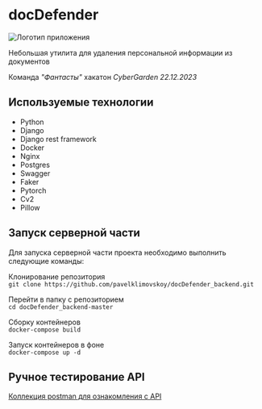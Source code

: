 # docDefender

![Логотип приложения](https://sun9-30.userapi.com/impf/XD-M-TMoXm3TFMhPRckXCN2TVMRMHCq5Merv7Q/31FQ-aW-lUU.jpg?size=512x326&quality=96&sign=0bc18cb00087f27011dea0ea002339ab&type=album)

Небольшая утилита для удаления персональной информации из документов

Команда _"Фантасты"_ хакатон *CyberGarden 22.12.2023*

## Используемые технологии

- Python
- Django
- Django rest framework
- Docker
- Nginx
- Postgres
- Swagger
- Faker
- Pytorch
- Cv2
- Pillow

## Запуск серверной части

Для запуска серверной части проекта необходимо выполнить следующие команды:

Клонирование репозитория \
`git clone https://github.com/pavelklimovskoy/docDefender_backend.git`

Перейти в папку с репозиторием \
`cd docDefender_backend-master`

Сборку контейнеров \
`docker-compose build`

Запуск контейнеров в фоне \
`docker-compose up -d`

## Ручное тестирование API

[Коллекция postman для ознакомления с API](https://www.postman.com/lunar-satellite-45225/workspace/docdefender/collection/9576648-1518e86f-302a-4181-85e3-30d8778cff45?action=share&creator=9576648)
